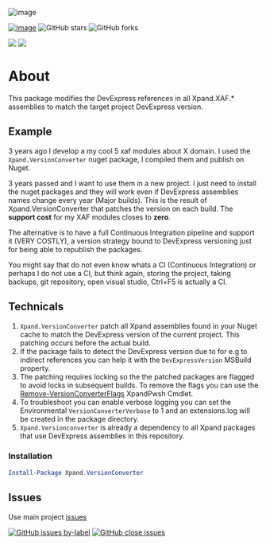 ![image](https://user-images.githubusercontent.com/159464/66713086-c8c5a800-edae-11e9-9bc1-73ffc0c215fb.png)

[![image](https://xpandshields.azurewebsites.net/badge/Exclusive%20services%3F-Head%20to%20the%20dashboard-Blue)](https://github.com/sponsors/apobekiaris) ![GitHub stars](https://xpandshields.azurewebsites.net/github/stars/expandframework/devexpress.xaf?label=Star%20the%20project%20if%20you%20think%20it%20deserves%20it&style=social) ![GitHub forks](https://xpandshields.azurewebsites.net/github/forks/expandframework/Devexpress.Xaf?label=Fork%20the%20project%20to%20extend%20and%20contribute&style=social)

![](https://xpandshields.azurewebsites.net/nuget/v/Xpand.VersionConverter.svg?label=nuget.org&style=flat) ![](https://xpandshields.azurewebsites.net/nuget/dt/Xpand.VersionConverter.svg?style=flat)

# About
This package modifies the DevExpress references in all Xpand.XAF.* assemblies to match the target project DevExpress version.

## Example
3 years ago I develop a my cool 5 xaf modules about X domain. I used the `Xpand.VersionConverter` nuget package, I compiled them and publish on Nuget.
 
3 years passed and I want to use them in a new project. I just need to install the nuget packages and they will work even if DevExpress assemblies names change every year (Major builds). This is the result of Xpand.VersionConverter that patches the version on each build. The **support cost** for my XAF modules closes to **zero**.
 
The alternative is to have a full Continuous Integration pipeline and support it (VERY COSTLY), a version strategy bound to DevExpress versioning just for being able to republish the packages. 

You might say that do not even know whats a CI (Continuous Integration) or perhaps I do not use a CI, but think again, storing the project, taking backups, git repository, open visual studio, Ctrl+F5 is actually a CI.
## Technicals
<twitter>

1. `Xpand.VersionConverter` patch all Xpand assemblies found in your Nuget cache to match the DevExpress version of the current project. This patching occurs before the actual build.
2. If the package fails to detect the DevExpress version due to for e.g to indirect references you can help it with the `DevExpressVersion` MSBuild property. 
2. The patching requires locking so the the patched packages are flagged to avoid locks in subsequent builds. To remove the flags you can use the [Remove-VersionConverterFlags](https://github.com/eXpandFramework/XpandPwsh/wiki/Remove-VersionConverterFlags) XpandPwsh Cmdlet.
3. To troubleshoot you can enable verbose logging you can set the Environmental `VersionConverterVerbose` to 1 and an extensions.log will be created in the package directory.
4. `Xpand.Versionconverter` is already a dependency to all Xpand packages that use DevExpress assemblies in this repository.

</twitter>

### Installation

```ps1
Install-Package Xpand.VersionConverter
```

## Issues
Use main project [issues](https://github.com/eXpandFramework/eXpand/issues/new/choose)

[![GitHub issues by-label](https://xpandshields.azurewebsites.net/github/issues/expandframework/expand/VersionConverter)](https://github.com/eXpandFramework/eXpand/issues?q=is%3Aissue+is%3Aopen+sort%3Aupdated-desc+label%3AVersionConverter) [![GitHub close issues](https://xpandshields.azurewebsites.net/github/issues-closed/eXpandFramework/eXpand/VersionConverter.svg)](https://github.com/eXpandFramework/eXpand/issues?utf8=%E2%9C%93&q=is%3Aissue+is%3Aclosed+sort%3Aupdated-desc+label%3AVersionConverter)
